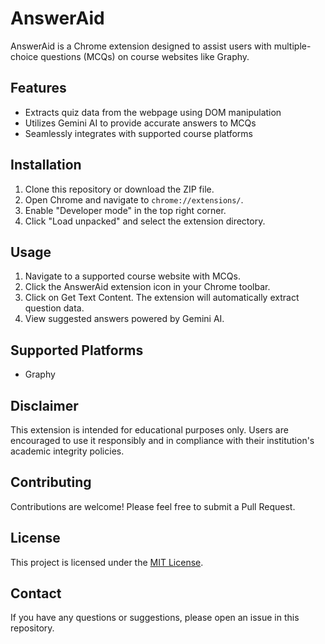 # AnswerAid

AnswerAid is a Chrome extension designed to assist users with multiple-choice questions (MCQs) on course websites like Graphy.

## Features

- Extracts quiz data from the webpage using DOM manipulation
- Utilizes Gemini AI to provide accurate answers to MCQs
- Seamlessly integrates with supported course platforms

## Installation

1. Clone this repository or download the ZIP file.
2. Open Chrome and navigate to `chrome://extensions/`.
3. Enable "Developer mode" in the top right corner.
4. Click "Load unpacked" and select the extension directory.

## Usage

1. Navigate to a supported course website with MCQs.
2. Click the AnswerAid extension icon in your Chrome toolbar.
3. Click on Get Text Content. The extension will automatically extract question data.
4. View suggested answers powered by Gemini AI.

## Supported Platforms

- Graphy

## Disclaimer

This extension is intended for educational purposes only. Users are encouraged to use it responsibly and in compliance with their institution's academic integrity policies.

## Contributing

Contributions are welcome! Please feel free to submit a Pull Request.

## License

This project is licensed under the [MIT License](LICENSE).

## Contact

If you have any questions or suggestions, please open an issue in this repository.